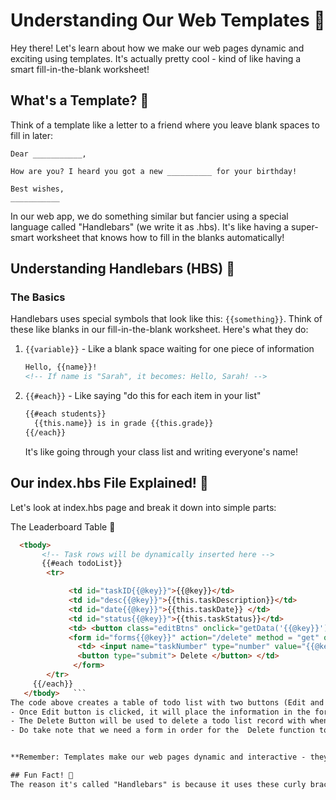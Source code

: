 # Understanding Our Web Templates 📝

Hey there! Let's learn about how we make our web pages dynamic and exciting using templates. It's actually pretty cool - kind of like having a smart fill-in-the-blank worksheet! 

## What's a Template? 🤔

Think of a template like a letter to a friend where you leave blank spaces to fill in later:

```
Dear ___________,

How are you? I heard you got a new __________ for your birthday!

Best wishes,
___________
```

In our web app, we do something similar but fancier using a special language called "Handlebars" (we write it as .hbs). It's like having a super-smart worksheet that knows how to fill in the blanks automatically!

## Understanding Handlebars (HBS) 🎯

### The Basics
Handlebars uses special symbols that look like this: `{{something}}`. Think of these like blanks in our fill-in-the-blank worksheet. Here's what they do:

1. `{{variable}}` - Like a blank space waiting for one piece of information
   ```html
   Hello, {{name}}!
   <!-- If name is "Sarah", it becomes: Hello, Sarah! -->
   ```

2. `{{#each}}` - Like saying "do this for each item in your list"
   ```html
   {{#each students}}
     {{this.name}} is in grade {{this.grade}}
   {{/each}}
   ```
   It's like going through your class list and writing everyone's name!

## Our index.hbs File Explained! 🌟

Let's look at index.hbs page and break it down into simple parts:

The Leaderboard Table 📝
   ```html
     <tbody>
          <!-- Task rows will be dynamically inserted here -->
          {{#each todoList}}
           <tr>

                <td id="taskID{{@key}}">{{@key}}</td>
                <td id="desc{{@key}}">{{this.taskDescription}}</td>
                <td id="date{{@key}}">{{this.taskDate}} </td>
                <td id="status{{@key}}">{{this.taskStatus}}</td>
                <td> <button class="editBtns" onclick="getData('{{@key}}')" type="button"> Edit </button> </td>
                <form id="forms{{@key}}" action="/delete" method = "get" onsubmit="return confirm('Sure to Delete?')" />
                  <td> <input name="taskNumber" type="number" value="{{@key}}" style="display:none" />
                  <button type="submit"> Delete </button> </td>
                 </form>
           </tr>
        {{/each}}
      </tbody>   ```
The code above creates a table of todo list with two buttons (Edit and Delete) on the right side.
- Once Edit button is clicked, it will place the information in the form above for easy editing and saving
- The Delete Button will be used to delete a todo list record with when clicked and confirmed.
- Do take note that we need a form in order for the  Delete function to work and submit to the server which todo task you want to delete or remove from the file todolist.json.


**Remember: Templates make our web pages dynamic and interactive - they're like magic papers that know how to change and update themselves based on what information we give them! 🎨**

## Fun Fact! 🎯
The reason it's called "Handlebars" is because it uses these curly braces `{{}}` that kind of look like handles on each side of the text. Pretty creative naming, right? 😄
